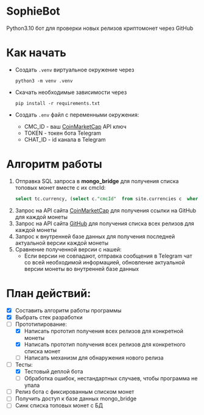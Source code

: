 # SophieBot
Python3.10 бот для проверки новых релизов криптомонет через GitHub

# Как начать
- Создать `.venv` виртуальное окружение через
  ```console
  python3 -m venv .venv
  ```
- Скачать необходимые зависимости через
  ```console
  pip install -r requirements.txt
  ```

- Создать `.env` файл с переменными окружения:
  - CMC_ID - ваш [CoinMarketCap](https://coinmarketcap.com) API ключ
  - TOKEN - токен бота Telegram
  - CHAT_ID - id канала в Telegram

# Алгоритм работы
1. Отправка SQL запроса в **mongo_bridge** для получения списка топовых монет вместе с их cmcId:
    ```sql
    select tc.currency, (select c."cmcId"  from site.currencies c  where c.ticker = tc.currency) from reports.top_15_currencies tc
    ```
2. Запрос на API сайта [CoinMarketCap](https://coinmarketcap.com) для получения ссылки на GitHub для каждой монеты
3. Запрос на API сайта [GitHub](https://github.com) для получения списка всех релизов для каждой монеты
4. Запрос к внутренней базе данных для получения последней актуальной версии каждой монеты
5. Сравнение полученной версии с нашей:
   - Если версии не совпадают, отправка сообщения в Telegram чат со всей необходимой информацией, обновление актуальной версии монеты во внутренней базе данных

# План действий:  
- [x] Составить алгоритм работы программы
- [x] Выбрать стек разработки
- [ ] Прототипирование:
  - [x] Написать прототип получения всех релизов для конкретной монеты
  - [x] Написать прототип получения всех релизов для конкретного списка монет
  - [ ] Написать механизм для обнаружения нового релиза
- [ ] Тесты:
  - [x] Тестовый деплой бота
  - [ ] Обработка ошибок, нестандартных случаев, чтобы программа не упала
- [ ] Релиз бота с фиксированным списком монет
- [ ] Получить доступ к базе данных mongo_bridge
- [ ] Синк списка топовых монет с БД
